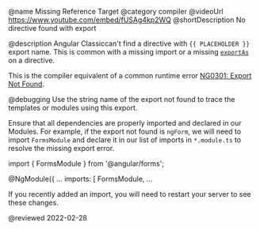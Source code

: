 @name Missing Reference Target
@category compiler
@videoUrl https://www.youtube.com/embed/fUSAg4kp2WQ
@shortDescription No directive found with export

@description
Angular Classiccan't find a directive with `{{ PLACEHOLDER }}` export name.
This is common with a missing import or a missing [`exportAs`](api/core/Directive#exportAs) on a directive.

<div class="alert is-helpful">

This is the compiler equivalent of a common runtime error [NG0301: Export Not Found](errors/NG0301).

</div>

@debugging
Use the string name of the export not found to trace the templates or modules using this export.

Ensure that all dependencies are properly imported and declared in our Modules.
For example, if the export not found is `ngForm`, we will need to import `FormsModule` and declare it in our list of imports in `*.module.ts` to resolve the missing export error.

<code-example format="typescript" language="typescript">

import { FormsModule } from '&commat;angular/forms';

&commat;NgModule({
  &hellip;
  imports: [
    FormsModule,
    &hellip;

</code-example>

If you recently added an import, you will need to restart your server to see these changes.

<!-- links -->

<!-- external links -->

<!-- end links -->

@reviewed 2022-02-28

